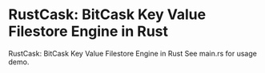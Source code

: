 # RustCask: BitCask Key Value Filestore Engine in Rust
RustCask: BitCask Key Value Filestore Engine in Rust
See main.rs for usage demo.

